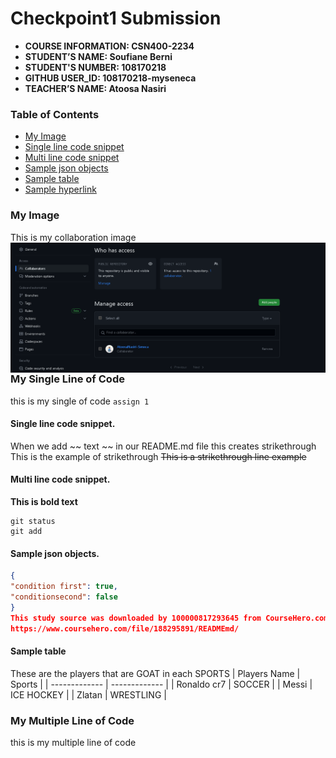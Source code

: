 # Checkpoint1 Submission

- **COURSE INFORMATION: CSN400-2234**
- **STUDENT’S NAME: Soufiane Berni**
- **STUDENT'S NUMBER: 108170218**
- **GITHUB USER_ID: 108170218-myseneca** 
- **TEACHER’S NAME: Atoosa Nasiri**

### Table of Contents
- [My Image](#my-image)
- [Single line code snippet](#single-line-code-snippet)
- [Multi line code snippet](#multi-line-code-snippet)
- [Sample json objects](#sample-json-objects)
- [Sample table](#sample-table)
- [Sample hyperlink](#sample-hyperlink)

### My Image
This is my collaboration image
<img src="./Collaborators.jpg"
     alt="Repo Collaboration Screenshot"
     title="Repo Collaborator"
     style="float: left; margin-right: 10px;" />

### My Single Line of Code
this is my single of code `assign 1`

#### Single line code snippet.
When we add ~~ text ~~ in our README.md file this creates
strikethrough
This is the example of strikethrough
~~This is a strikethrough line example~~
#### Multi line code snippet.
**This is bold text**
```
git status
git add
```
#### Sample json objects.
```json
{
"condition first": true,
"conditionsecond": false
}
This study source was downloaded by 100000817293645 from CourseHero.com on 05-13-2023 09:12:51 GMT -05:00
https://www.coursehero.com/file/188295891/READMEmd/
```
#### Sample table
These are the players that are GOAT in each SPORTS
| Players Name | Sports |
| ------------- | ------------- |
| Ronaldo cr7 | SOCCER |
| Messi | ICE HOCKEY |
| Zlatan | WRESTLING | 
### My Multiple Line of Code
this is my multiple line of code
